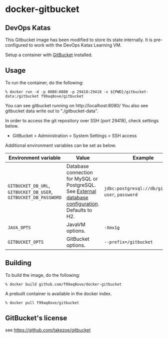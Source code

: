 docker-gitbucket
================

## DevOps Katas

This Gitbucket image has been modified to store its state internally.  It is pre-configured to work with the DevOps Katas Learning VM.

Setup a container with [GitBucket](https://github.com/takezoe/gitbucket) installed.

## Usage

To run the container, do the following:

```
% docker run -d -p 8080:8080 -p 29418:29418 -v ${PWD}/gitbucket-data:/gitbucket f99aq8ove/gitbucket
```

You can see gitbucket running on http://localhost:8080/
You also see gitbucket data write out to "./gitbucket-data".

In order to access the git repository over SSH (port 29418), check settings below.

- GitBucket > Administration > System Settings > SSH access

Additional environment variables can be set as below.

Environment variable | Value | Example
---------------------|-------|--------
`GITBUCKET_DB_URL`, `GITBUCKET_DB_USER`, `GITBUCKET_DB_PASSWORD` | Database connection for MySQL or PostgreSQL. See [External database configuration](https://github.com/gitbucket/gitbucket/wiki/External-database-configuration). Defaults to H2. | `jdbc:postgresql://db/gitbucket`, `user`, `password`
`JAVA_OPTS`         | JavaVM options.     | `-Xmx1g`
`GITBUCKET_OPTS`    | GitBucket options.  | `--prefix=/gitbucket`

## Building

To build the image, do the following:

```
% docker build github.com/f99aq8ove/docker-gitbucket
```

A prebuilt container is available in the docker index.

```
% docker pull f99aq8ove/gitbucket
```

## GitBucket's license
see https://github.com/takezoe/gitbucket
